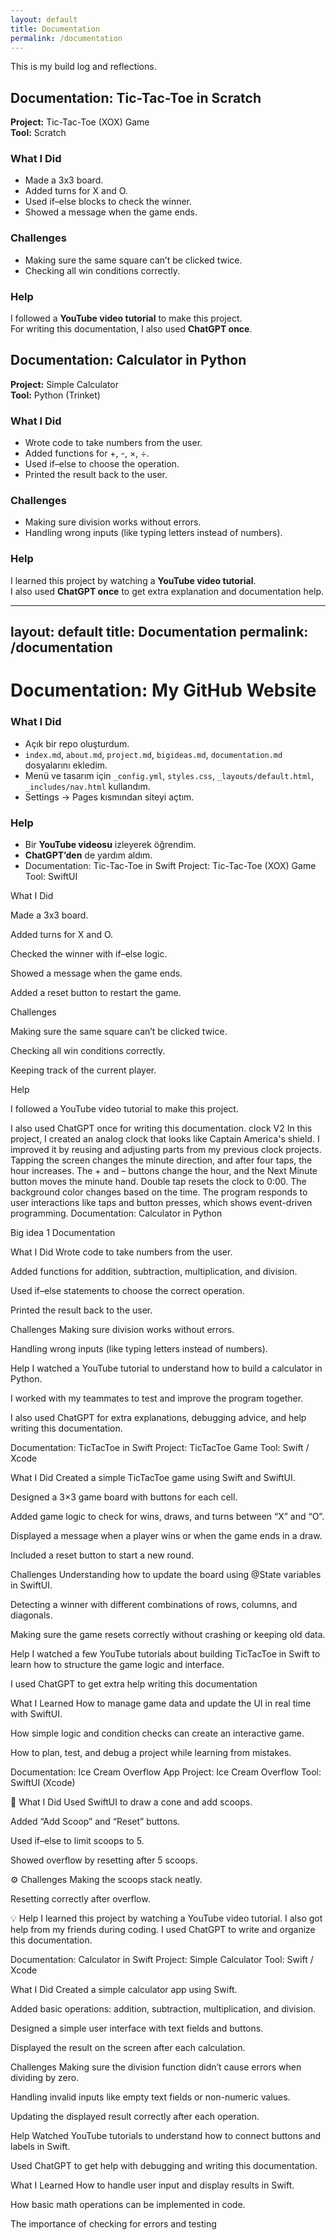```yaml
---
layout: default
title: Documentation
permalink: /documentation
---
```


This is my build log and reflections.
## Documentation: Tic-Tac-Toe in Scratch

**Project:** Tic-Tac-Toe (XOX) Game  
**Tool:** Scratch  

### What I Did
- Made a 3x3 board.  
- Added turns for X and O.  
- Used if–else blocks to check the winner.  
- Showed a message when the game ends.  

### Challenges
- Making sure the same square can’t be clicked twice.  
- Checking all win conditions correctly.  

### Help
I followed a **YouTube video tutorial** to make this project.  
For writing this documentation, I also used **ChatGPT once**.

## Documentation: Calculator in Python

**Project:** Simple Calculator  
**Tool:** Python (Trinket)  

### What I Did
- Wrote code to take numbers from the user.  
- Added functions for +, -, ×, ÷.  
- Used if–else to choose the operation.  
- Printed the result back to the user.  

### Challenges
- Making sure division works without errors.  
- Handling wrong inputs (like typing letters instead of numbers).  

### Help
I learned this project by watching a **YouTube video tutorial**.  
I also used **ChatGPT once** to get extra explanation and documentation help.

---
layout: default
title: Documentation
permalink: /documentation
---

# Documentation: My GitHub Website

### What I Did
- Açık bir repo oluşturdum.  
- `index.md`, `about.md`, `project.md`, `bigideas.md`, `documentation.md` dosyalarını ekledim.  
- Menü ve tasarım için `_config.yml`, `styles.css`, `_layouts/default.html`, `_includes/nav.html` kullandım.  
- Settings → Pages kısmından siteyi açtım.  

### Help
- Bir **YouTube videosu** izleyerek öğrendim.  
- **ChatGPT’den** de yardım aldım.
- Documentation: Tic-Tac-Toe in Swift
Project: Tic-Tac-Toe (XOX) Game
Tool: SwiftUI

What I Did

Made a 3x3 board.

Added turns for X and O.

Checked the winner with if–else logic.

Showed a message when the game ends.

Added a reset button to restart the game.

Challenges

Making sure the same square can’t be clicked twice.

Checking all win conditions correctly.

Keeping track of the current player.

Help

I followed a YouTube video tutorial to make this project.

I also used ChatGPT once for writing this documentation.
clock V2
In this project, I created an analog clock that looks like Captain America's shield. I improved it by reusing and adjusting parts from my previous clock projects. Tapping the screen changes the minute direction, and after four taps, the hour increases. The + and – buttons change the hour, and the Next Minute button moves the minute hand. Double tap resets the clock to 0:00. The background color changes based on the time. The program responds to user interactions like taps and button presses, which shows event-driven programming.
Documentation: Calculator in Python

Big idea 1 Documentation

What I Did
Wrote code to take numbers from the user.

Added functions for addition, subtraction, multiplication, and division.

Used if–else statements to choose the correct operation.

Printed the result back to the user.

Challenges
Making sure division works without errors.

Handling wrong inputs (like typing letters instead of numbers).


Help
I watched a YouTube tutorial to understand how to build a calculator in Python.

I worked with my teammates to test and improve the program together.

I also used ChatGPT for extra explanations, debugging advice, and help writing this documentation.

Documentation: TicTacToe in Swift
Project: TicTacToe Game
Tool: Swift / Xcode

What I Did
Created a simple TicTacToe game using Swift and SwiftUI.

Designed a 3×3 game board with buttons for each cell.

Added game logic to check for wins, draws, and turns between “X” and “O”.

Displayed a message when a player wins or when the game ends in a draw.

Included a reset button to start a new round.

Challenges
Understanding how to update the board using @State variables in SwiftUI.

Detecting a winner with different combinations of rows, columns, and diagonals.

Making sure the game resets correctly without crashing or keeping old data.

Help
I watched a few YouTube tutorials about building TicTacToe in Swift to learn how to structure the game logic and interface.

I used ChatGPT to get extra help writing this documentation 

What I Learned
How to manage game data and update the UI in real time with SwiftUI.

How simple logic and condition checks can create an interactive game.

How to plan, test, and debug a project while learning from mistakes.


Documentation: Ice Cream Overflow App
Project: Ice Cream Overflow
Tool: SwiftUI (Xcode)

🍦 What I Did
Used SwiftUI to draw a cone and add scoops.

Added “Add Scoop” and “Reset” buttons.

Used if–else to limit scoops to 5.

Showed overflow by resetting after 5 scoops.

⚙️ Challenges
Making the scoops stack neatly.

Resetting correctly after overflow.

💡 Help
I learned this project by watching a YouTube video tutorial.
I also got help from my friends during coding.
I used ChatGPT to write and organize this documentation.



Documentation: Calculator in Swift
Project: Simple Calculator
Tool: Swift / Xcode

What I Did
Created a simple calculator app using Swift.

Added basic operations: addition, subtraction, multiplication, and division.

Designed a simple user interface with text fields and buttons.

Displayed the result on the screen after each calculation.

Challenges
Making sure the division function didn’t cause errors when dividing by zero.

Handling invalid inputs like empty text fields or non-numeric values.

Updating the displayed result correctly after each operation.

Help
Watched YouTube tutorials to understand how to connect buttons and labels in Swift.

Used ChatGPT to get help with debugging and writing this documentation.

What I Learned
How to handle user input and display results in Swift.

How basic math operations can be implemented in code.

The importance of checking for errors and testing
